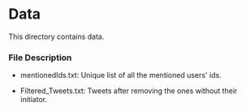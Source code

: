 # Data

This directory contains data.

### File Description

* mentionedIds.txt: Unique list of all the mentioned users' ids.

* Filtered_Tweets.txt: Tweets after removing the ones without their initiator.
